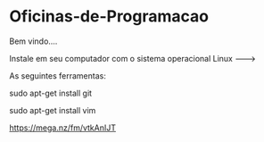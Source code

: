 # Oficinas-de-Programacao

Bem vindo....

Instale em seu computador com o sistema operacional Linux --->

As seguintes ferramentas:

sudo apt-get install git

sudo apt-get install vim

https://mega.nz/fm/vtkAnIJT

